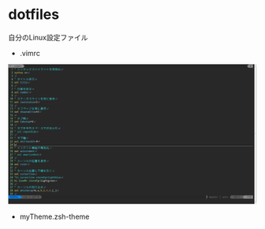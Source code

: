 # dotfiles

自分のLinux設定ファイル

- .vimrc

![](https://github.com/mryyomutga/dotfiles/blob/master/img/myvimrc.png)


- myTheme.zsh-theme
